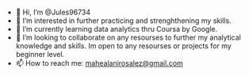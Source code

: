 - 👋 Hi, I’m @Jules96734
- 👀 I’m interested in further practicing and strenghthening my skills. 
- 🌱 I’m currently learning data analytics thru Coursa by Google. 
- 💞️ I’m looking to collaborate on any resourses to further my analytical knowledge and skills. Im open to any resourses or projects for my beginner level. 
- 📫 How to reach me: mahealanirosalez@gmail.com

<!---
Jules96734/Jules96734 is a ✨ special ✨ repository because its `README.md` (this file) appears on your GitHub profile.
You can click the Preview link to take a look at your changes.
--->
